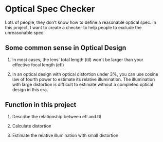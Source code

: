 # Optical Spec Checker

Lots of people, they don't know how to define a reasonable optical spec. In this project, I want to create a checker to help people to exclude the unreasonable spec. 

## Some common sense in Optical Design
1. In most cases, the lens' total length (ttl) won't be larger than your effective focal length (efl)

2. In an optical design with optical distortion under 3%, you can use cosine law of fourth power to estimate its relative illumination. The illumination with large distortion is difficult to estimate without a completed optical design in this era. 


## Function in this project
1. Describe the relationship between efl and ttl

2. Calculate distortion

3. Estimate the relative illumination with small distortion
